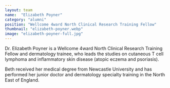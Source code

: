 ```yaml
---
layout: team
name:  "Elizabeth Poyner"
category: "alumni"
position: "Wellcome 4ward North Clinical Research Training Fellow"
thumbnail: "elizabeth-poyner.webp"
image: "elizabeth-poyner-full.jpg"
---
```

Dr. Elizabeth Poyner is a Wellcome 4ward North Clinical Research Training Fellow and dermatology trainee, who leads the studies on cutaneous T cell lymphoma and inflammatory skin disease (atopic eczema and psoriasis).

Beth received her medical degree from Newcastle University and has performed her junior doctor and dermatology specialty training in the North East of England.

